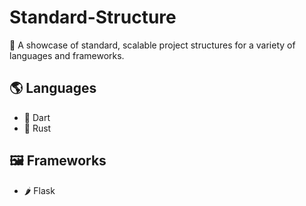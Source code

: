 # Standard-Structure

📂 A showcase of standard, scalable project structures for a variety of languages and frameworks.

## 🌎 Languages

- 🎯 Dart
- 🦀 Rust

## 🖼️ Frameworks

- 🌶 Flask


